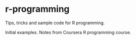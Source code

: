 # r-programming
Tips, tricks and sample code for R programming.

Initial examples. Notes from Coursera R programming course.
